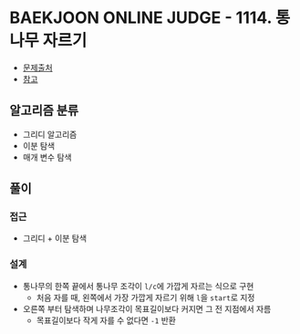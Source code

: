# BAEKJOON ONLINE JUDGE - 1114. 통나무 자르기

- [문제출처](https://www.acmicpc.net/problem/1114 '1114. 통나무 자르기')
- [참고](https://hojun.tistory.com/9 '참고한 블로그')

## 알고리즘 분류

- 그리디 알고리즘
- 이분 탐색
- 매개 변수 탐색

## 풀이

### 접근

- 그리디 + 이분 탐색

### 설계

- 통나무의 한쪽 끝에서 통나무 조각이 `l/c`에 가깝게 자르는 식으로 구현
  - 처음 자를 때, 왼쪽에서 가장 가깝게 자르기 위해 `l`을 `start`로 지정
- 오른쪽 부터 탐색하며 나무조각이 목표길이보다 커지면 그 전 지점에서 자름
  - 목표길이보다 작게 자를 수 없다면 `-1` 반환
